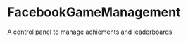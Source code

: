 FacebookGameManagement
======================

A control panel to manage achiements and leaderboards
